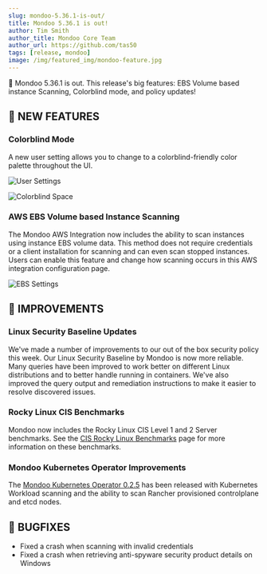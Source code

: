 ```yaml
---
slug: mondoo-5.36.1-is-out/
title: Mondoo 5.36.1 is out!
author: Tim Smith
author_title: Mondoo Core Team
author_url: https://github.com/tas50
tags: [release, mondoo]
image: /img/featured_img/mondoo-feature.jpg
---
```


🥳 Mondoo 5.36.1 is out. This release's big features: EBS Volume based instance Scanning, Colorblind mode, and policy updates!

## 🎉 NEW FEATURES

### **Colorblind Mode**

A new user setting allows you to change to a colorblind-friendly color palette throughout the UI.

![User Settings](/img/releases/2022-04-26-mondoo-5.36.1-is-out/setting.png)

![Colorblind Space](/img/releases/2022-04-26-mondoo-5.36.1-is-out/colorblind_mode.png)

### **AWS EBS Volume based Instance Scanning**

The Mondoo AWS Integration now includes the ability to scan instances using instance EBS volume data. This method does not require credentials or a client installation for scanning and can even scan stopped instances. Users can enable this feature and change how scanning occurs in this AWS integration configuration page.

![EBS Settings](/img/releases/2022-04-26-mondoo-5.36.1-is-out/ebs_settings.png)

## 🧹 IMPROVEMENTS

### Linux Security Baseline Updates

We've made a number of improvements to our out of the box security policy this week. Our Linux Security Baseline by Mondoo is now more reliable. Many queries have been improved to work better on different Linux distributions and to better handle running in containers. We've also improved the query output and remediation instructions to make it easier to resolve discovered issues.

### Rocky Linux CIS Benchmarks

Mondoo now includes the Rocky Linux CIS Level 1 and 2 Server benchmarks. See the [CIS Rocky Linux Benchmarks](https://www.cisecurity.org/benchmark/rocky_linux) page for more information on these benchmarks.

### Mondoo Kubernetes Operator Improvements

The [Mondoo Kubernetes Operator 0.2.5](https://github.com/mondoohq/mondoo-operator/releases/tag/v0.2.5) has been released with Kubernetes Workload scanning and the ability to scan Rancher provisioned controlplane and etcd nodes.

## 🐛 BUGFIXES

- Fixed a crash when scanning with invalid credentials
- Fixed a crash when retrieving anti-spyware security product details on Windows
